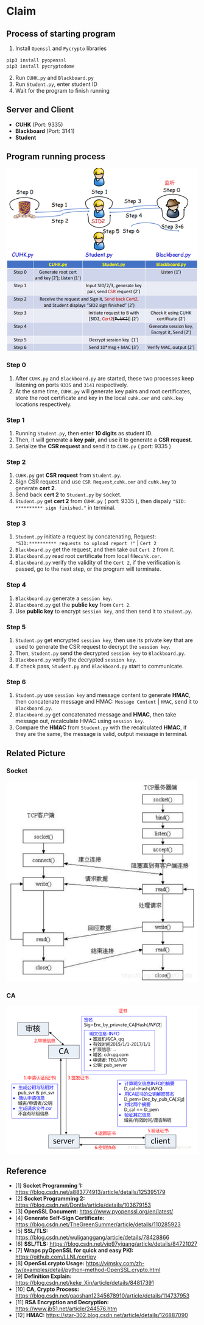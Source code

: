 # Claim

## Process of starting program
1. Install `Openssl` and `Pycrypto` libraries
```shell
pip3 install pyopenssl
pip3 install pycryptodome
```
2. Run `CUHK.py` and `Blackboard.py`
3. Run `Student.py`, enter student ID
4. Wait for the program to finish running

## Server and Client
- **CUHK** (Port: 9335)
- **Blackboard** (Port: 3141)
- **Student**

## Program running process

![img_3.png](source/img_3.png)
![img_2.png](source/img_2.png)
### Step 0
1. After `CUHK.py` and `Blackboard.py` are started, these two processes keep listening on ports `9335` and `3141` respectively.
2. At the same time, `CUHK.py` will generate key pairs and root certificates, store the root certificate and key in the local `cuhk.cer` and `cuhk.key` locations respectively.
### Step 1
1. Running `Student.py`, then enter **10 digits** as student ID.
2. Then, it will generate a **key pair**, and use it to generate a **CSR request**.
3. Serialize the **CSR request** and send it to `CUHK.py` ( port: 9335 )
### Step 2
1. `CUHK.py` get **CSR request** from `Student.py`.
2. Sign CSR request and use `CSR Request`,`cuhk.cer` and `cuhk.key` to generate **cert 2**.
3. Send back **cert 2** to `Student.py` by socket.
4. `Student.py` get **cert 2** from `CUHK.py` ( port: 9335 ), then dispaly `"SID: ********** sign finished."` in terminal.
### Step 3
1. `Student.py` initiate a request by concatenating, Request: `"SID:********** requests to upload report !"` | `Cert 2`
2. `Blackboard.py` get the request, and then take out `Cert 2` from it.
3. `Blackboard.py` read root certificate from local file`cuhk.cer`.
4. `Blackboard.py` verify the validity of the `Cert 2`, if the verification is passed, go to the next step, or the program will terminate.
### Step 4 
1. `Blackboard.py` generate a `session key`.
2. `Blackboard.py` get the **public key** from `Cert 2`.
3. Use **public key** to encrypt `session key`, and then send it to `Student.py`.
### Step 5
1. `Student.py` get encrypted `session key`, then use its private key that are used to generate the CSR request to decrypt the `session key`.
2. Then, `Student.py` send the decrypted `session key` to `Blackboard.py`.
3. `Blackboard.py` verify the decrypted `session key`.
4. If check pass, `Student.py` and `Blackboard.py` start to communicate.
### Step 6
1. `Student.py` use `session key` and message content to generate **HMAC**, then concatenate message and HMAC: `Message Content` | `HMAC`, send it to `Blackboard.py`.
2. `Blackboard.py` get concatenated message and **HMAC**, then take message out, recalculate HMAC using `session key`.
3. Compare the **HMAC** from `Student.py` with the recalculated **HMAC**, if they are the same, the message is valid, output message in terminal.

## Related Picture
### Socket
![img_1.png](source/img_1.png)
### CA
![img.png](source/img11123.png)
## Reference
- [1]  **Socket Programming 1:** https://blog.csdn.net/a883774913/article/details/125395179
- [2]  **Socket Programming 2:** https://blog.csdn.net/Dontla/article/details/103679153
- [3]  **OpenSSL Document:** https://www.pyopenssl.org/en/latest/
- [4]  **Generate Self-Sign Certificate:** https://blog.csdn.net/TheGreenSummer/article/details/110285923
- [5]  **SSL/TLS:** https://blog.csdn.net/wuliganggang/article/details/78428866
- [6]  **SSL/TLS:** https://blog.csdn.net/vip97yigang/article/details/84721027
- [7]  **Wraps pyOpenSSL for quick and easy PKI:** https://github.com/LLNL/certipy
- [8]  **OpenSsl.crypto Usage:** https://vimsky.com/zh-tw/examples/detail/python-method-OpenSSL.crypto.html
- [9]  **Definition Explain:** https://blog.csdn.net/keke_Xin/article/details/84817391
- [10] **CA, Crypto Process:** https://blog.csdn.net/gaoshan12345678910/article/details/114737953
- [11] **RSA Encryption and Decryption:** https://www.jb51.net/article/244576.htm
- [12] **HMAC:** https://star-302.blog.csdn.net/article/details/126887090